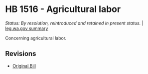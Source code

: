 # HB 1516 - Agricultural labor
*Status: By resolution, reintroduced and retained in present status.* | [leg.wa.gov summary](https://app.leg.wa.gov/billsummary?BillNumber=1516&Year=2021)

Concerning agricultural labor.

## Revisions
* [Original Bill](1/)